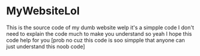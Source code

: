 # MyWebsiteLol

This is the source code of my dumb website welp it's a simpple code I don't need to explain the code much to make you understand so yeah I hope this code help for you [prob no cuz this code is soo simpple that anyone can just understand this noob code] 
